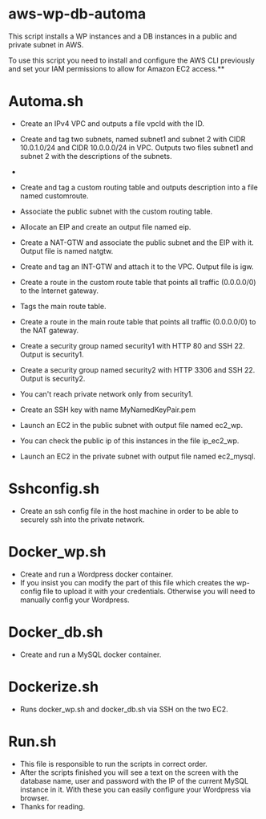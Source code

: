 # aws-wp-db-automa
This script installs a WP instances and a DB instances in a public and private subnet in AWS.

To use this script you need to install and configure the AWS CLI previously and set your IAM permissions to allow for Amazon EC2 access.**

# Automa.sh
- Create an IPv4 VPC and outputs a file vpcId with the ID.
- Create and tag two subnets, named subnet1 and subnet 2 with CIDR 10.0.1.0/24 and CIDR 10.0.0.0/24 in VPC. Outputs two files subnet1 and subnet 2 with the descriptions  of the subnets.
-
- Create and tag a custom routing table and outputs description into a file named customroute.
- Associate the public subnet with the custom routing table.

- Allocate an EIP and create an output file named eip.
- Create a NAT-GTW and associate the public subnet and the EIP with it. Output file is named natgtw.
- Create and tag an INT-GTW and attach it to the VPC. Output file is igw.

- Create a route in the custom route table that points all traffic (0.0.0.0/0) to the Internet gateway.

- Tags the main route table.

- Create a route in the main route table that points all traffic (0.0.0.0/0) to the NAT gateway.

- Create a security group named security1 with HTTP 80 and SSH 22. Output is security1.
- Create a security group named security2 with HTTP 3306 and SSH 22. Output is security2.
- You can't reach private network only from security1.

- Create an SSH key with name MyNamedKeyPair.pem

- Launch an EC2 in the public subnet with output file named ec2_wp.
- You can check the public ip of this instances in the file ip_ec2_wp.

- Launch an EC2 in the private subnet with output file named ec2_mysql.

# Sshconfig.sh
- Create an ssh config file in the host machine in order to be able to securely ssh into the private network.

# Docker_wp.sh
- Create and run a Wordpress docker container.
- If you insist you can modify the part of this file which creates the wp-config file to upload it with your credentials. Otherwise you will need to manually config your Wordpress.

# Docker_db.sh
- Create and run a MySQL docker container.

# Dockerize.sh
- Runs docker_wp.sh and docker_db.sh via SSH on the two EC2.

# Run.sh
- This file is responsible to run the scripts in correct order.
- After the scripts finished you will see a text on the screen with the database name, user and password with the IP of the current MySQL instance in it. With these you can easily configure your Wordpress via browser.
- Thanks for reading.
